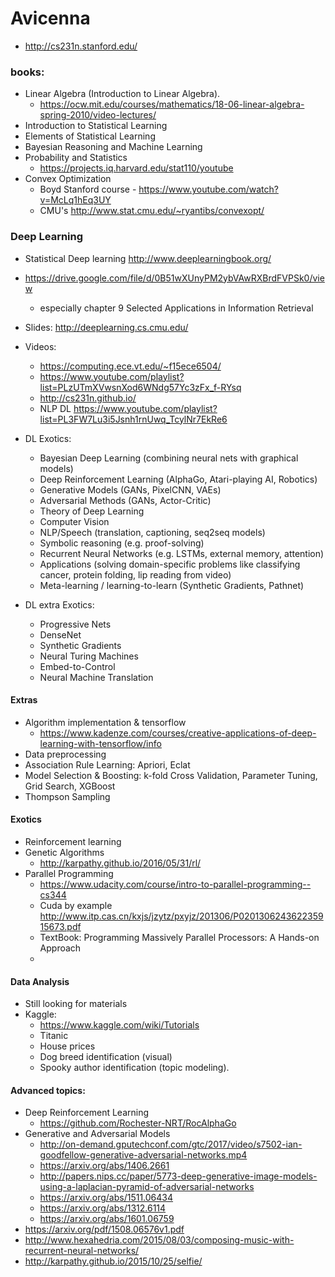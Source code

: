 # Avicenna

- http://cs231n.stanford.edu/

### books:

- Linear Algebra (Introduction to Linear Algebra).
    - https://ocw.mit.edu/courses/mathematics/18-06-linear-algebra-spring-2010/video-lectures/
- Introduction to Statistical Learning
- Elements of Statistical Learning
- Bayesian Reasoning and Machine Learning
- Probability and Statistics
    - https://projects.iq.harvard.edu/stat110/youtube
- Convex Optimization
    - Boyd Stanford course - https://www.youtube.com/watch?v=McLq1hEq3UY
    - CMU's http://www.stat.cmu.edu/~ryantibs/convexopt/
    
### Deep Learning

- Statistical Deep learning http://www.deeplearningbook.org/
- https://drive.google.com/file/d/0B51wXUnyPM2ybVAwRXBrdFVPSk0/view
    - especially chapter 9 Selected Applications in Information Retrieval
- Slides: http://deeplearning.cs.cmu.edu/
- Videos:
    - https://computing.ece.vt.edu/~f15ece6504/
    - https://www.youtube.com/playlist?list=PLzUTmXVwsnXod6WNdg57Yc3zFx_f-RYsq
    - http://cs231n.github.io/
    - NLP DL https://www.youtube.com/playlist?list=PL3FW7Lu3i5Jsnh1rnUwq_TcylNr7EkRe6
- DL Exotics:
    - Bayesian Deep Learning (combining neural nets with graphical models)
    - Deep Reinforcement Learning (AlphaGo, Atari-playing AI, Robotics)
    - Generative Models (GANs, PixelCNN, VAEs)
    - Adversarial Methods (GANs, Actor-Critic)
    - Theory of Deep Learning
    - Computer Vision
    - NLP/Speech (translation, captioning, seq2seq models)
    - Symbolic reasoning (e.g. proof-solving)
    - Recurrent Neural Networks (e.g. LSTMs, external memory, attention)
    - Applications (solving domain-specific problems like classifying cancer, protein folding, lip reading from video)
    - Meta-learning / learning-to-learn (Synthetic Gradients, Pathnet)
    
- DL extra Exotics:
    - Progressive Nets
    - DenseNet
    - Synthetic Gradients
    - Neural Turing Machines
    - Embed-to-Control
    - Neural Machine Translation

#### Extras

- Algorithm implementation & tensorflow
    - https://www.kadenze.com/courses/creative-applications-of-deep-learning-with-tensorflow/info
- Data preprocessing
- Association Rule Learning: Apriori, Eclat
- Model Selection & Boosting: k-fold Cross Validation, Parameter Tuning, Grid Search, XGBoost
- Thompson Sampling

#### Exotics
- Reinforcement learning
- Genetic Algorithms
    - http://karpathy.github.io/2016/05/31/rl/
- Parallel Programming 
    - https://www.udacity.com/course/intro-to-parallel-programming--cs344
    - Cuda by example http://www.itp.cas.cn/kxjs/jzytz/pxyjz/201306/P020130624362235915673.pdf
    - TextBook: Programming Massively Parallel Processors: A Hands-on Approach 
    - 


#### Data Analysis
- Still looking for materials
- Kaggle:
    - https://www.kaggle.com/wiki/Tutorials
    - Titanic
    - House prices
    - Dog breed identification (visual)
    - Spooky author identification (topic modeling).


#### Advanced topics:

- Deep Reinforcement Learning
    - https://github.com/Rochester-NRT/RocAlphaGo
- Generative and Adversarial Models
    - http://on-demand.gputechconf.com/gtc/2017/video/s7502-ian-goodfellow-generative-adversarial-networks.mp4
    - https://arxiv.org/abs/1406.2661
    - http://papers.nips.cc/paper/5773-deep-generative-image-models-using-a-laplacian-pyramid-of-adversarial-networks
    - https://arxiv.org/abs/1511.06434
    - https://arxiv.org/abs/1312.6114
    - https://arxiv.org/abs/1601.06759
- https://arxiv.org/pdf/1508.06576v1.pdf
- http://www.hexahedria.com/2015/08/03/composing-music-with-recurrent-neural-networks/
- http://karpathy.github.io/2015/10/25/selfie/
